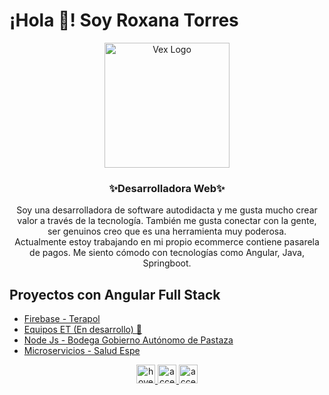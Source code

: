 


# ¡Hola 👋! Soy Roxana Torres

  <p align="center" width="300">
    <a target="_blank" rel="noopener noreferrer" href="https://github.com/RoxiLi" >
       <img    width="200px" style="max-width:100%;"  align="center"   src="https://data.whicdn.com/images/268710466/original.gif"  alt="Vex Logo">
    </a> 
  </p>
  <h3 align="center"> ✨Desarrolladora Web✨ <br>    </h3>
  <p align="center">
  Soy una desarrolladora de software autodidacta y me gusta mucho crear valor a través de la tecnología. También me gusta conectar con la gente, ser genuinos creo que es una herramienta muy poderosa.  <br>  Actualmente estoy trabajando en mi propio ecommerce contiene pasarela de pagos. Me siento cómodo con tecnologías como Angular, Java, Springboot.
  </p>

## Proyectos con Angular Full Stack
* [Firebase - Terapol](https://github.com/RoxiLi/proyectos-angularjs#terapol)
* [Equipos ET (En desarrollo) 🚀](https://github.com/RoxiLi/proyectos-angularjs#equipos-et)
* [Node Js - Bodega Gobierno Autónomo de Pastaza](https://github.com/RoxiLi/proyectos-angularjs#bodega-gobierno-autónomo-de-pastaza])
* [Microservicios - Salud Espe](https://github.com/RoxiLi/proyectos-angularjs#salud-espe)


<p align="center">
  <a target="_blank" rel="noopener noreferrer" href="mailto:roxanalitorres@gmail.com" >
       <img src="https://image.flaticon.com/icons/png/512/732/732200.png" width="30" title="hover text"> 
    </a> 
  <a target="_blank" rel="noopener noreferrer" href="https://twitter.com/Roxyliii" >
      <img src="https://image.flaticon.com/icons/png/512/1409/1409937.png" width="30" alt="accessibility text">
    </a> 
  <a target="_blank" rel="noopener noreferrer" href="https://www.linkedin.com/in/roxana-torres-530764182/" >
      <img src="https://image.flaticon.com/icons/png/512/174/174857.png" width="30" alt="accessibility text">
    </a> 
</p>






